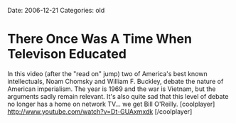 Date: 2006-12-21
Categories: old

# There Once Was A Time When Televison Educated

In this video (after the "read on" jump) two of America's best known intellectuals, Noam Chomsky and William F. Buckley, debate the nature of American imperialism.  The year is 1969 and the war is Vietnam, but the arguments sadly remain relevant.  It's also quite sad that this level of debate no longer has a home on network TV...  we get Bill O'Reilly.<!--more-->
[coolplayer]
http://www.youtube.com/watch?v=Dt-GUAxmxdk
[/coolplayer] 
